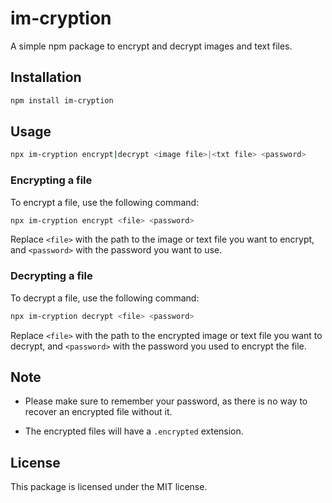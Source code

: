 # im-cryption

A simple npm package to encrypt and decrypt images and text files.

## Installation

```bash
npm install im-cryption
```

## Usage

```bash
npx im-cryption encrypt|decrypt <image file>|<txt file> <password>
```

### Encrypting a file

To encrypt a file, use the following command:

```bash
npx im-cryption encrypt <file> <password>
```

Replace `<file>` with the path to the image or text file you want to encrypt, and `<password>` with the password you want to use.

### Decrypting a file

To decrypt a file, use the following command:

```bash
npx im-cryption decrypt <file> <password>
```

Replace `<file>` with the path to the encrypted image or text file you want to decrypt, and `<password>` with the password you used to encrypt the file.

## Note

- Please make sure to remember your password, as there is no way to recover an encrypted file without it.

- The encrypted files will have a `.encrypted` extension.

## License

This package is licensed under the MIT license.
